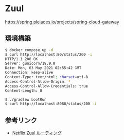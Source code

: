# Zuul
https://spring.pleiades.io/projects/spring-cloud-gateway

## 環境構築
```bash
$ docker compose up -d
$ curl http://localhost:80/status/200 -i
HTTP/1.1 200 OK
Server: gunicorn/19.9.0
Date: Mon, 03 May 2021 02:55:42 GMT
Connection: keep-alive
Content-Type: text/html; charset=utf-8
Access-Control-Allow-Origin: *
Access-Control-Allow-Credentials: true
Content-Length: 0

$ ./gradlew bootRun
$ curl http://localhost:8080/status/200 -i
```

## 参考リンク
- [Netflix Zuul ルーティング](https://spring.pleiades.io/guides/gs/routing-and-filtering/)